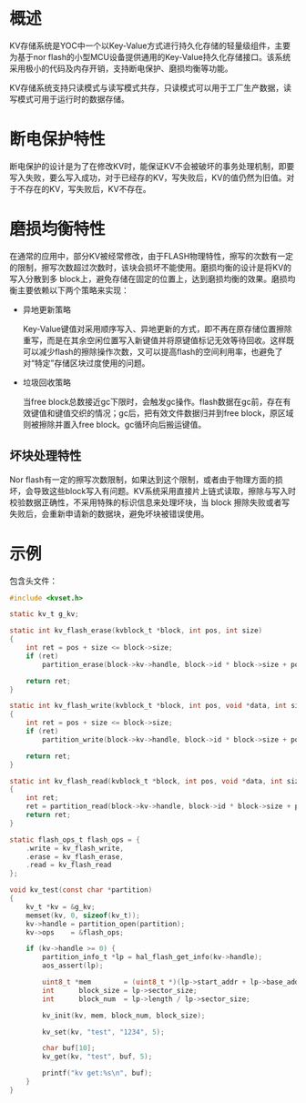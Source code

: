 # 概述

KV存储系统是YOC中一个以Key-Value方式进行持久化存储的轻量级组件，主要为基于nor flash的小型MCU设备提供通用的Key-Value持久化存储接口。该系统采用极小的代码及内存开销，支持断电保护、磨损均衡等功能。

KV存储系统支持只读模式与读写模式共存，只读模式可以用于工厂生产数据，读写模式可用于运行时的数据存储。

# 断电保护特性

断电保护的设计是为了在修改KV时，能保证KV不会被破坏的事务处理机制，即要写入失败，要么写入成功，对于已经存的KV，写失败后，KV的值仍然为旧值。对于不存在的KV，写失败后，KV不存在。

# 磨损均衡特性

在通常的应用中，部分KV被经常修改，由于FLASH物理特性，擦写的次数有一定的限制，擦写次数超过次数时，该块会损坏不能使用。磨损均衡的设计是将KV的写入分散到多 block上，避免存储在固定的位置上，达到磨损均衡的效果。磨损均衡主要依赖以下两个策略来实现：

- 异地更新策略

  Key-Value键值对采用顺序写入、异地更新的方式，即不再在原存储位置擦除重写，而是在其余空闲位置写入新键值并将原键值标记无效等待回收。这样既可以减少flash的擦除操作次数，又可以提高flash的空间利用率，也避免了对“特定”存储区块过度使用的问题。


- 垃圾回收策略

  当free block总数接近gc下限时，会触发gc操作。flash数据在gc前，存在有效键值和键值交织的情况；gc后，把有效文件数据归并到free block，原区域则被擦除并置入free block。gc循环向后搬运键值。


## 坏块处理特性

Nor flash有一定的擦写次数限制，如果达到这个限制，或者由于物理方面的损坏，会导致这些block写入有问题。KV系统采用直接片上链式读取，擦除与写入时校验数据正确性，不采用特殊的标识信息来处理坏块，当 block 擦除失败或者写失败后，会重新申请新的数据块，避免坏块被错误使用。

# 示例

包含头文件：

```c
#include <kvset.h>

static kv_t g_kv;

static int kv_flash_erase(kvblock_t *block, int pos, int size)
{
    int ret = pos + size <= block->size;
    if (ret)
        partition_erase(block->kv->handle, block->id * block->size + pos, 1);

    return ret;
}

static int kv_flash_write(kvblock_t *block, int pos, void *data, int size)
{
    int ret = pos + size <= block->size;
    if (ret)
        partition_write(block->kv->handle, block->id * block->size + pos, data, size);

    return ret;
}

static int kv_flash_read(kvblock_t *block, int pos, void *data, int size)
{
    int ret;
    ret = partition_read(block->kv->handle, block->id * block->size + pos, data, size);
    return ret;
}

static flash_ops_t flash_ops = {
    .write = kv_flash_write,
    .erase = kv_flash_erase,
    .read = kv_flash_read
};

void kv_test(const char *partition)
{
    kv_t *kv = &g_kv;
    memset(kv, 0, sizeof(kv_t));
    kv->handle = partition_open(partition);
    kv->ops    = &flash_ops;

    if (kv->handle >= 0) {
        partition_info_t *lp = hal_flash_get_info(kv->handle);
        aos_assert(lp);

        uint8_t *mem        = (uint8_t *)(lp->start_addr + lp->base_addr);
        int      block_size = lp->sector_size;
        int      block_num  = lp->length / lp->sector_size;

        kv_init(kv, mem, block_num, block_size);

        kv_set(kv, "test", "1234", 5);

        char buf[10];
        kv_get(kv, "test", buf, 5);

        printf("kv get:%s\n", buf);
    }
}

```